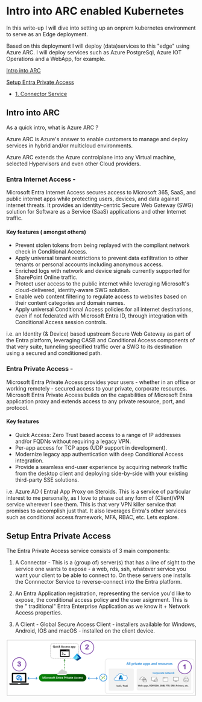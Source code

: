 # Intro into ARC enabled Kubernetes

In this write-up I will dive into setting up an onprem kubernetes environment to serve as an Edge deployment. 

Based on this deployment I will deploy (data)services to this "edge"  using Azure ARC. I will deploy services such as Azure PostgreSql, Azure IOT Operations and a WebApp, for example. 


[Intro into ARC](https://github.com/verboompj/EntraGSA/blob/main/README.md#intro-into-arc)

[Setup Entra Private Access](https://github.com/verboompj/EntraGSA/blob/main/README.md#setup-entra-private-access)

- [1. Connector Service](https://github.com/verboompj/EntraGSA/blob/main/README.md#2-connector-service)




## Intro into ARC
As a quick intro, what is Azure ARC ? 

Azure ARC is Azure's answer to enable customers to manage and deploy services in hybrid and/or multicloud environments.

Azure ARC extends the Azure controlplane into any Virtual machine, selected Hypervisors and even other Cloud providers. 




### Entra Internet Access - 
Microsoft Entra Internet Access secures access to Microsoft 365, SaaS, and public internet apps while protecting users, devices, and data against internet threats.
It provides an identity-centric Secure Web Gateway (SWG) solution for Software as a Service (SaaS) applications and other Internet traffic. 

#### Key features ( amongst others) 
- Prevent stolen tokens from being replayed with the compliant network check in Conditional Access.
- Apply universal tenant restrictions to prevent data exfiltration to other tenants or personal accounts including anonymous access.
- Enriched logs with network and device signals currently supported for SharePoint Online traffic.
- Protect user access to the public internet while leveraging Microsoft's cloud-delivered, identity-aware SWG solution.
- Enable web content filtering to regulate access to websites based on their content categories and domain names.
- Apply universal Conditional Access policies for all internet destinations, even if not federated with Microsoft Entra ID, through integration with Conditional 
  Access session controls.

i.e. an Identity (& Device) based upstream Secure Web Gateway as part of the Entra platform, leveraging CASB and Conditional Access components of that very suite, tunneling specified traffic over a SWG to its destination using a secured and conditioned path. 

### Entra Private Access - 
Microsoft Entra Private Access provides your users - whether in an office or working remotely - secured access to your private, corporate resources. Microsoft Entra Private Access builds on the capabilities of Microsoft Entra application proxy and extends access to any private resource, port, and protocol.

#### Key features
- Quick Access: Zero Trust based access to a range of IP addresses and/or FQDNs without requiring a legacy VPN.
- Per-app access for TCP apps (UDP support in development).
- Modernize legacy app authentication with deep Conditional Access integration.
- Provide a seamless end-user experience by acquiring network traffic from the desktop client and deploying side-by-side with your existing third-party SSE solutions.

i.e. Azure AD ( Entra) App Proxy on Steroids. This is a service of particular interest to me personally, as I love to phase out any form of (Client)VPN service wherever I see them. This is that very VPN killer service that promises to accomplish just that. 
It also leverages Entra's other services such as conditional access framework, MFA, RBAC, etc. Lets explore.

###
###

## Setup Entra Private Access

The Entra Private Access service consists of 3 main components:
  
1. A Connector - This is a (group of) server(s) that has a line of sight to the service one wants to expose - a web, rds, ssh, whatever service you want your client to be able to connect to. On these servers one installs the Connnector Service to reverse-connect into the Entra platform. 

2. An Entra Application registration, representing the service you'd like to expose, the conditional access policy and the user asignment. This is the " traditional" Entra Enterprise Application as we know it + Network Access properties.

3. A Client - Global Secure Access Client - installers available for Windows, Android, IOS and macOS - installed on the client device.

![Screenshot](https://github.com/verboompj/EntraGSA/blob/main/Pictures/private-access-diagram-quick-access3.png)


